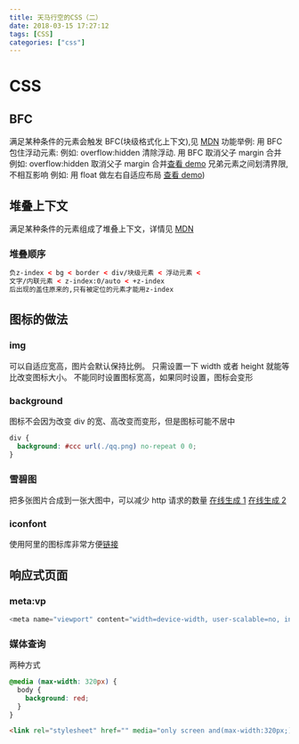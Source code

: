 ```yaml
---
title: 天马行空的CSS（二）
date: 2018-03-15 17:27:12
tags: [CSS]
categories: ["css"]
---
```


# CSS

## BFC

满足某种条件的元素会触发 BFC(块级格式化上下文),见 [MDN](https://developer.mozilla.org/zh-CN/docs/Web/Guide/CSS/Block_formatting_context)
功能举例:
用 BFC 包住浮动元素:
例如: overflow:hidden 清除浮动.
用 BFC 取消父子 margin 合并
例如: overflow:hidden 取消父子 margin 合并[查看 demo](http://jsbin.com/conulod/1/edit?html,css,js,output)
兄弟元素之间划清界限,不相互影响
例如: 用 float 做左右自适应布局 [查看 demo](http://js.jirengu.com/loyobireze/1/edit))

<!--more-->

## 堆叠上下文

满足某种条件的元素组成了堆叠上下文，详情见 [MDN](https://developer.mozilla.org/zh-CN/docs/Web/Guide/CSS/Understanding_z_index/The_stacking_context)

### 堆叠顺序

```html
负z-index < bg < border < div/块级元素 < 浮动元素 <
文字/内联元素 < z-index:0/auto < +z-index
后出现的盖住原来的,只有被定位的元素才能用z-index
```

## 图标的做法

### img

可以自适应宽高，图片会默认保持比例。
只需设置一下 width 或者 height 就能等比改变图标大小。
不能同时设置图标宽高，如果同时设置，图标会变形

### background

图标不会因为改变 div 的宽、高改变而变形，但是图标可能不居中

```css
div {
  background: #ccc url(./qq.png) no-repeat 0 0;
}
```

### 雪碧图

把多张图片合成到一张大图中，可以减少 http 请求的数量
[在线生成 1](https://www.toptal.com/developers/css/sprite-generator)
[在线生成 2](http://css.spritegen.com/)

### iconfont

使用阿里的图标库非常方便[链接](http://iconfont.cn/)

## 响应式页面

### meta:vp

```javascript
<meta name="viewport" content="width=device-width, user-scalable=no, initial-scale=1.0, maximum-scale=1.0, minimum-scale=1.0">
```

### 媒体查询

两种方式

```css
@media (max-width: 320px) {
  body {
    background: red;
  }
}
```

```html
<link rel="stylesheet" href="" media="only screen and(max-width:320px;)">
```
